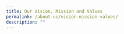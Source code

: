 ```yaml
---
title: Our Vision, Mission and Values
permalink: /about-us/vision-mission-values/
description: ""
---
```

